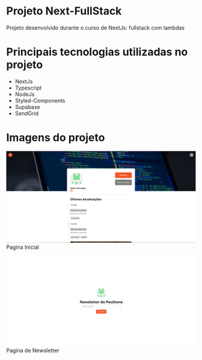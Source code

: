 # Projeto Next-FullStack

Projeto desenvolvido durante o curso de NextJs: fullstack com lambdas

# Principais tecnologias utilizadas no projeto

* NextJs
* Typescript
* NodeJs
* Styled-Components
* Supabase
* SendGrid

# Imagens do projeto

![imagem da pagina inicial](./ImagensProjeto/PaginaInicial.png)
Pagina Inicial

![imagem da pagina de newsletter](./ImagensProjeto/Newsletter.png)
Pagina de Newsletter


